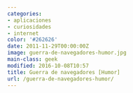 ```yaml
---
categories:
- aplicaciones
- curiosidades
- internet
color: '#262626'
date: 2011-11-29T00:00:00Z
image: guerra-de-navegadores-humor.jpg
main-class: geek
modified: 2016-10-08T10:57
title: Guerra de navegadores [Humor]
url: /guerra-de-navegadores-humor/
---
```


<figure>
    <amp-img on="tap:lightbox1" role="button" tabindex="0" layout="responsive" src="/assets/img/guerra-de-navegadores-humor.jpg" alt="{{ title }}" title="{{ title }}" width="674" height="521"></amp-img>
</figure>

<!--ad-->
